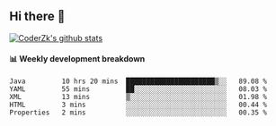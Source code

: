 ## Hi there 👋

[![CoderZk's github stats](https://github-readme-stats.vercel.app/api?username=zhoukuo123&show_icons=true&count_private=true)](https://github.com/anuraghazra/github-readme-stats)

#### :bar_chart: Weekly development breakdown

<!--START_SECTION:waka-->
```text
Java         10 hrs 20 mins  ██████████████████████▒░░   89.08 % 
YAML         55 mins         ██░░░░░░░░░░░░░░░░░░░░░░░   08.03 % 
XML          13 mins         ▒░░░░░░░░░░░░░░░░░░░░░░░░   01.98 % 
HTML         3 mins          ░░░░░░░░░░░░░░░░░░░░░░░░░   00.44 % 
Properties   2 mins          ░░░░░░░░░░░░░░░░░░░░░░░░░   00.35 % 
```
<!--END_SECTION:waka-->
